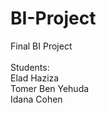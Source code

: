 # BI-Project
Final BI Project
<br><br>
Students:
<br>
Elad Haziza
<br>
Tomer Ben Yehuda
<br>
Idana Cohen
